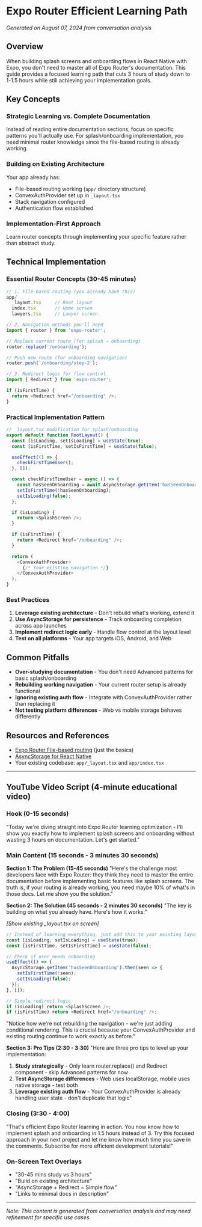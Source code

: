 # Expo Router Efficient Learning Path

*Generated on August 07, 2024 from conversation analysis*

## Overview

When building splash screens and onboarding flows in React Native with Expo, you don't need to master all of Expo Router's documentation. This guide provides a focused learning path that cuts 3 hours of study down to 1-1.5 hours while still achieving your implementation goals.

## Key Concepts

### Strategic Learning vs. Complete Documentation
Instead of reading entire documentation sections, focus on specific patterns you'll actually use. For splash/onboarding implementation, you need minimal router knowledge since the file-based routing is already working.

### Building on Existing Architecture
Your app already has:
- File-based routing working (`app/` directory structure)
- ConvexAuthProvider set up in `_layout.tsx`
- Stack navigation configured
- Authentication flow established

### Implementation-First Approach
Learn router concepts through implementing your specific feature rather than abstract study.

## Technical Implementation

### Essential Router Concepts (30-45 minutes)

```javascript
// 1. File-based routing (you already have this)
app/
  _layout.tsx     // Root layout
  index.tsx       // Home screen
  lawyers.tsx     // Lawyer screen

// 2. Navigation methods you'll need
import { router } from 'expo-router';

// Replace current route (for splash → onboarding)
router.replace('/onboarding');

// Push new route (for onboarding navigation)
router.push('/onboarding/step-2');

// 3. Redirect logic for flow control
import { Redirect } from 'expo-router';

if (isFirstTime) {
  return <Redirect href="/onboarding" />;
}
```

### Practical Implementation Pattern

```javascript
// _layout.tsx modification for splash/onboarding
export default function RootLayout() {
  const [isLoading, setIsLoading] = useState(true);
  const [isFirstTime, setIsFirstTime] = useState(false);

  useEffect(() => {
    checkFirstTimeUser();
  }, []);

  const checkFirstTimeUser = async () => {
    const hasSeenOnboarding = await AsyncStorage.getItem('hasSeenOnboarding');
    setIsFirstTime(!hasSeenOnboarding);
    setIsLoading(false);
  };

  if (isLoading) {
    return <SplashScreen />;
  }

  if (isFirstTime) {
    return <Redirect href="/onboarding" />;
  }

  return (
    <ConvexAuthProvider>
      {/* Your existing navigation */}
    </ConvexAuthProvider>
  );
}
```

### Best Practices

1. **Leverage existing architecture** - Don't rebuild what's working, extend it
2. **Use AsyncStorage for persistence** - Track onboarding completion across app launches
3. **Implement redirect logic early** - Handle flow control at the layout level
4. **Test on all platforms** - Your app targets iOS, Android, and Web

## Common Pitfalls

- **Over-studying documentation** - You don't need Advanced patterns for basic splash/onboarding
- **Rebuilding working navigation** - Your current router setup is already functional
- **Ignoring existing auth flow** - Integrate with ConvexAuthProvider rather than replacing it
- **Not testing platform differences** - Web vs mobile storage behaves differently

## Resources and References

- [Expo Router File-based routing](https://docs.expo.dev/router/introduction/) (just the basics)
- [AsyncStorage for React Native](https://react-native-async-storage.github.io/async-storage/)
- Your existing codebase: `app/_layout.tsx` and `app/index.tsx`

---

## YouTube Video Script (4-minute educational video)

### Hook (0-15 seconds)
"Today we're diving straight into Expo Router learning optimization - I'll show you exactly how to implement splash screens and onboarding without wasting 3 hours on documentation. Let's get started."

### Main Content (15 seconds - 3 minutes 30 seconds)

**Section 1: The Problem (15-45 seconds)**
"Here's the challenge most developers face with Expo Router: they think they need to master the entire documentation before implementing basic features like splash screens. The truth is, if your routing is already working, you need maybe 10% of what's in those docs. Let me show you the solution."

**Section 2: The Solution (45 seconds - 2 minutes 30 seconds)**
"The key is building on what you already have. Here's how it works:"

*[Show existing _layout.tsx on screen]*

```javascript
// Instead of learning everything, just add this to your existing layout
const [isLoading, setIsLoading] = useState(true);
const [isFirstTime, setIsFirstTime] = useState(false);

// Check if user needs onboarding
useEffect(() => {
  AsyncStorage.getItem('hasSeenOnboarding').then(seen => {
    setIsFirstTime(!seen);
    setIsLoading(false);
  });
}, []);

// Simple redirect logic
if (isLoading) return <SplashScreen />;
if (isFirstTime) return <Redirect href="/onboarding" />;
```

"Notice how we're not rebuilding the navigation - we're just adding conditional rendering. This is crucial because your ConvexAuthProvider and existing routing continue to work exactly as before."

**Section 3: Pro Tips (2:30 - 3:30)**
"Here are three pro tips to level up your implementation:

1. **Study strategically** - Only learn router.replace() and Redirect component - skip Advanced patterns for now
2. **Test AsyncStorage differences** - Web uses localStorage, mobile uses native storage - test both  
3. **Leverage existing auth flow** - Your ConvexAuthProvider is already handling user state - don't duplicate that logic"

### Closing (3:30 - 4:00)
"That's efficient Expo Router learning in action. You now know how to implement splash and onboarding in 1.5 hours instead of 3. Try this focused approach in your next project and let me know how much time you save in the comments. Subscribe for more efficient development tutorials!"

### On-Screen Text Overlays
- "30-45 mins study vs 3 hours"
- "Build on existing architecture"
- "AsyncStorage + Redirect = Simple flow"
- "Links to minimal docs in description"

---

*Note: This content is generated from conversation analysis and may need refinement for specific use cases.*